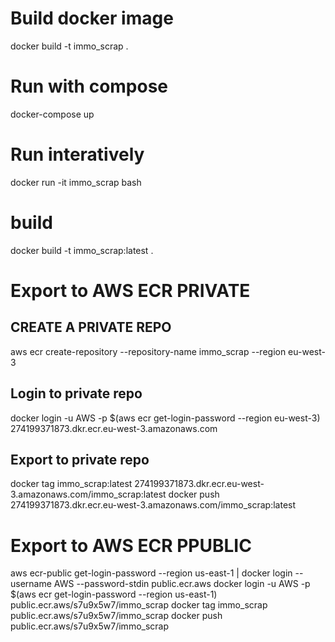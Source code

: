 # Build docker image

docker build -t immo_scrap .

# Run with compose

docker-compose up

# Run interatively

docker run -it immo_scrap bash

# build

docker build -t immo_scrap:latest .

# Export to AWS ECR PRIVATE

## CREATE A PRIVATE REPO

aws ecr create-repository --repository-name immo_scrap --region eu-west-3

## Login to private repo

docker login -u AWS -p $(aws ecr get-login-password --region eu-west-3) 274199371873.dkr.ecr.eu-west-3.amazonaws.com

## Export to private repo

docker tag immo_scrap:latest 274199371873.dkr.ecr.eu-west-3.amazonaws.com/immo_scrap:latest
docker push 274199371873.dkr.ecr.eu-west-3.amazonaws.com/immo_scrap:latest

# Export to AWS ECR PPUBLIC

aws ecr-public get-login-password --region us-east-1 | docker login --username AWS --password-stdin public.ecr.aws
docker login -u AWS -p $(aws ecr get-login-password --region us-east-1) public.ecr.aws/s7u9x5w7/immo_scrap
docker tag immo_scrap public.ecr.aws/s7u9x5w7/immo_scrap
docker push public.ecr.aws/s7u9x5w7/immo_scrap
